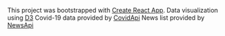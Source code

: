 This project was bootstrapped with [Create React App](https://github.com/facebook/create-react-app).
Data visualization using [D3](https://d3js.org/)
Covid-19 data provided by [CovidApi](https://covidapi.info/)
News list provided by [NewsApi](https://newsapi.org/)
